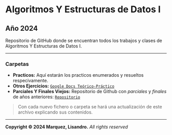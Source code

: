 # Algoritmos Y Estructuras de Datos I

## Año 2024

Repositorio de GitHub donde se encuentran todos los trabajos y clases de Algoritmos Y Estructuras de Datos I.

---

### Carpetas

- **Practicos:** Aquí estarán los practicos enumerados y resueltos respecivamente.
- **Otros Ejercicios:** [`Google Docs Teórico-Práctico`](https://docs.google.com/document/d/10vDf6MeiTVBOHrYwKU2wqobw1Rscid3wC2cNYea7N_Y/edit?tab=t.0#heading=h.g8d0wy1wk2b6)
- **Parciales Y Finales Viejos:** Repositorio de Github con *parciales* y *finales* de años anteriores: [`Repositorio`](https://github.com/ExamenesViejos-FaMAF-Computacion/ExamenesViejos_AlgoritmosYEstructurasDeDatos1_FaMAF/tree/9bcc61393ae36370901c0ca9147b6de5e300a99d)

> Con cada nuevo fichero o carpeta se hará una actualización de este archivo explicando sus contenidos.
---
**Copyright © 2024 Marquez, Lisandro.** *All rights reserved*
